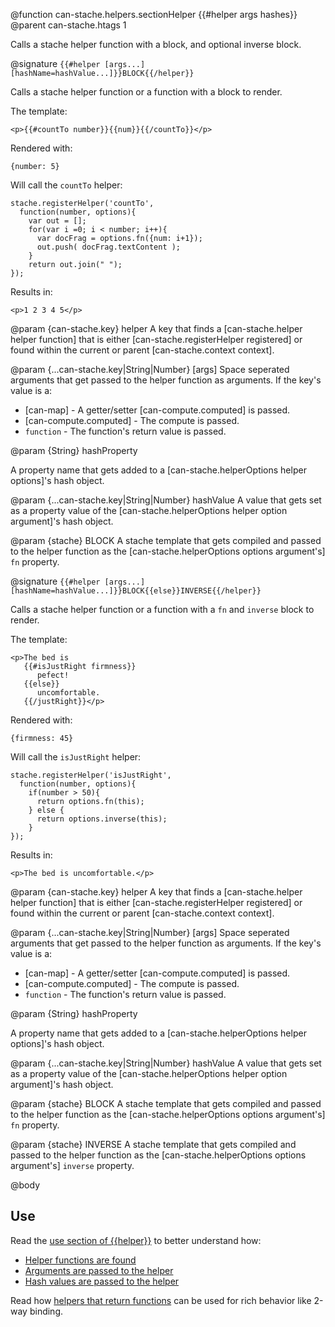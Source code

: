 @function can-stache.helpers.sectionHelper {{#helper args hashes}}
@parent can-stache.htags 1

Calls a stache helper function with a block, and optional inverse
block.

@signature `{{#helper [args...] [hashName=hashValue...]}}BLOCK{{/helper}}`

Calls a stache helper function or a function with a block to
render.

The template:

    <p>{{#countTo number}}{{num}}{{/countTo}}</p>

Rendered with:

    {number: 5}

Will call the `countTo` helper:

    stache.registerHelper('countTo',
      function(number, options){
        var out = [];
        for(var i =0; i < number; i++){
          var docFrag = options.fn({num: i+1});
          out.push( docFrag.textContent );
        }
        return out.join(" ");
    });

Results in:

    <p>1 2 3 4 5</p>

@param {can-stache.key} helper A key that finds a [can-stache.helper helper function]
that is either [can-stache.registerHelper registered] or found within the
current or parent [can-stache.context context].

@param {...can-stache.key|String|Number} [args] Space seperated arguments
that get passed to the helper function as arguments. If the key's value is a:

 - [can-map] - A getter/setter [can-compute.computed] is passed.
 - [can-compute.computed] - The compute is passed.
 - `function` - The function's return value is passed.

@param {String} hashProperty

A property name that gets added to a [can-stache.helperOptions helper options]'s
hash object.

@param {...can-stache.key|String|Number} hashValue A value that gets
set as a property value of the [can-stache.helperOptions helper option argument]'s
hash object.

@param {stache} BLOCK A stache template that gets compiled and
passed to the helper function as the [can-stache.helperOptions options argument's] `fn`
property.


@signature `{{#helper [args...] [hashName=hashValue...]}}BLOCK{{else}}INVERSE{{/helper}}`

Calls a stache helper function or a function with a `fn` and `inverse` block to
render.

The template:

    <p>The bed is
       {{#isJustRight firmness}}
          pefect!
       {{else}}
          uncomfortable.
       {{/justRight}}</p>

Rendered with:

    {firmness: 45}

Will call the `isJustRight` helper:

    stache.registerHelper('isJustRight',
      function(number, options){
        if(number > 50){
          return options.fn(this);
        } else {
          return options.inverse(this);
        }
    });

Results in:

    <p>The bed is uncomfortable.</p>

@param {can-stache.key} helper A key that finds a [can-stache.helper helper function]
that is either [can-stache.registerHelper registered] or found within the
current or parent [can-stache.context context].

@param {...can-stache.key|String|Number} [args] Space seperated arguments
that get passed to the helper function as arguments. If the key's value is a:

 - [can-map] - A getter/setter [can-compute.computed] is passed.
 - [can-compute.computed] - The compute is passed.
 - `function` - The function's return value is passed.

@param {String} hashProperty

A property name that gets added to a [can-stache.helperOptions helper options]'s
hash object.

@param {...can-stache.key|String|Number} hashValue A value that gets
set as a property value of the [can-stache.helperOptions helper option argument]'s
hash object.

@param {stache} BLOCK A stache template that gets compiled and
passed to the helper function as the [can-stache.helperOptions options argument's] `fn`
property.

@param {stache} INVERSE A stache template that gets compiled and
passed to the helper function as the [can-stache.helperOptions options argument's] `inverse`
property.


@body

## Use

Read the [use section of {{helper}}](can.stache.helpers.helper.html#section_Use) to better understand how:

 - [Helper functions are found](can.stache.helpers.helper.html#section_Arguments)
 - [Arguments are passed to the helper](can.stache.helpers.helper.html#section_Arguments)
 - [Hash values are passed to the helper](can.stache.helpers.helper.html#section_Hash)

Read how [helpers that return functions](can.stache.helper.html#section_Returninganelementcallbackfunction) can
be used for rich behavior like 2-way binding.


